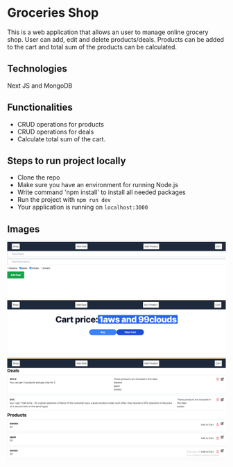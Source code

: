 # Groceries Shop

This is a web application that allows an user to manage online grocery shop. User can add, edit and delete products/deals. Products can be added to the cart and total sum of the products can be calculated.

## Technologies
Next JS and MongoDB

## Functionalities
- CRUD operations for products
- CRUD operations for deals
- Calculate total sum of the cart.

## Steps to run project locally
* Clone the repo
* Make sure you have an environment for running Node.js
* Write command 'npm install' to install all needed packages
* Run the project with `npm run dev`
* Your application is running on `localhost:3000`

## Images
![add deal form](addDeal.png)
![cart page](cart.png)
![home page](home.png)
